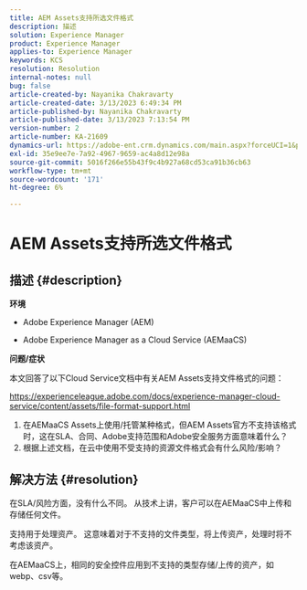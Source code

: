 ```yaml
---
title: AEM Assets支持所选文件格式
description: 描述
solution: Experience Manager
product: Experience Manager
applies-to: Experience Manager
keywords: KCS
resolution: Resolution
internal-notes: null
bug: false
article-created-by: Nayanika Chakravarty
article-created-date: 3/13/2023 6:49:34 PM
article-published-by: Nayanika Chakravarty
article-published-date: 3/13/2023 7:13:54 PM
version-number: 2
article-number: KA-21609
dynamics-url: https://adobe-ent.crm.dynamics.com/main.aspx?forceUCI=1&pagetype=entityrecord&etn=knowledgearticle&id=005662c9-cfc1-ed11-83ff-6045bd0065b6
exl-id: 35e9ee7e-7a92-4967-9659-ac4a8d12e98a
source-git-commit: 5016f266e55b43f9c4b927a68cd53ca91b36cb63
workflow-type: tm+mt
source-wordcount: '171'
ht-degree: 6%

---
```


# AEM Assets支持所选文件格式

## 描述 {#description}


<b>环境</b>

- Adobe Experience Manager (AEM)

- Adobe Experience Manager as a Cloud Service (AEMaaCS)

<b>问题/症状</b>

本文回答了以下Cloud Service文档中有关AEM Assets支持文件格式的问题：

<https://experienceleague.adobe.com/docs/experience-manager-cloud-service/content/assets/file-format-support.html>


1. 在AEMaaCS Assets上使用/托管某种格式，但AEM Assets官方不支持该格式时，这在SLA、合同、Adobe支持范围和Adobe安全服务方面意味着什么？
2. 根据上述文档，在云中使用不受支持的资源文件格式会有什么风险/影响？



## 解决方法 {#resolution}


在SLA/风险方面，没有什么不同。 从技术上讲，客户可以在AEMaaCS中上传和存储任何文件。

支持用于处理资产。 这意味着对于不支持的文件类型，将上传资产，处理时将不考虑该资产。

在AEMaaCS上，相同的安全控件应用到不支持的类型存储/上传的资产，如webp、csv等。
